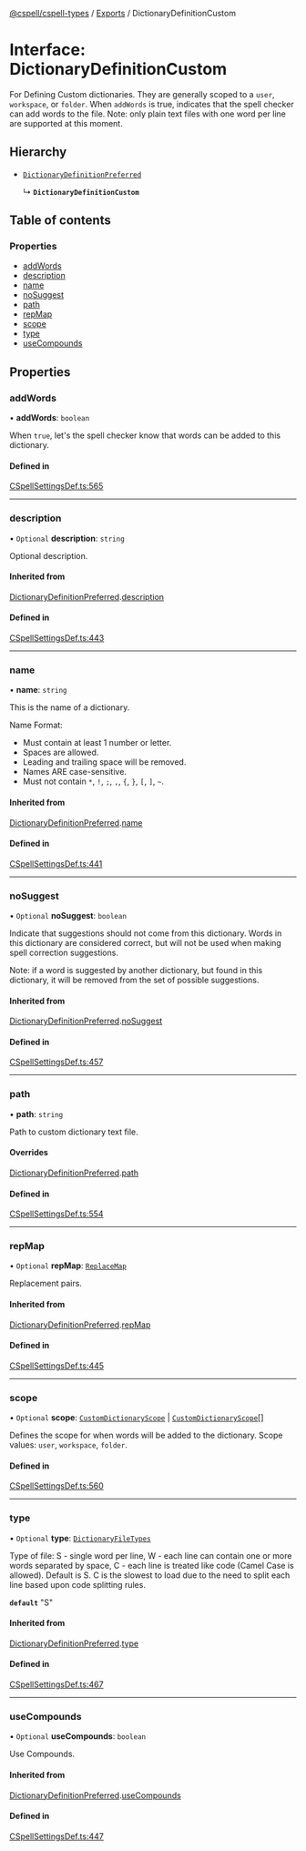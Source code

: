 [@cspell/cspell-types](../README.md) / [Exports](../modules.md) / DictionaryDefinitionCustom

# Interface: DictionaryDefinitionCustom

For Defining Custom dictionaries. They are generally scoped to a
`user`, `workspace`, or `folder`.
When `addWords` is true, indicates that the spell checker can add words
to the file.
Note: only plain text files with one word per line are supported at this moment.

## Hierarchy

- [`DictionaryDefinitionPreferred`](DictionaryDefinitionPreferred.md)

  ↳ **`DictionaryDefinitionCustom`**

## Table of contents

### Properties

- [addWords](DictionaryDefinitionCustom.md#addwords)
- [description](DictionaryDefinitionCustom.md#description)
- [name](DictionaryDefinitionCustom.md#name)
- [noSuggest](DictionaryDefinitionCustom.md#nosuggest)
- [path](DictionaryDefinitionCustom.md#path)
- [repMap](DictionaryDefinitionCustom.md#repmap)
- [scope](DictionaryDefinitionCustom.md#scope)
- [type](DictionaryDefinitionCustom.md#type)
- [useCompounds](DictionaryDefinitionCustom.md#usecompounds)

## Properties

### addWords

• **addWords**: `boolean`

When `true`, let's the spell checker know that words can be added to this dictionary.

#### Defined in

[CSpellSettingsDef.ts:565](https://github.com/streetsidesoftware/cspell/blob/5497bd3/packages/cspell-types/src/CSpellSettingsDef.ts#L565)

___

### description

• `Optional` **description**: `string`

Optional description.

#### Inherited from

[DictionaryDefinitionPreferred](DictionaryDefinitionPreferred.md).[description](DictionaryDefinitionPreferred.md#description)

#### Defined in

[CSpellSettingsDef.ts:443](https://github.com/streetsidesoftware/cspell/blob/5497bd3/packages/cspell-types/src/CSpellSettingsDef.ts#L443)

___

### name

• **name**: `string`

This is the name of a dictionary.

Name Format:
- Must contain at least 1 number or letter.
- Spaces are allowed.
- Leading and trailing space will be removed.
- Names ARE case-sensitive.
- Must not contain `*`, `!`, `;`, `,`, `{`, `}`, `[`, `]`, `~`.

#### Inherited from

[DictionaryDefinitionPreferred](DictionaryDefinitionPreferred.md).[name](DictionaryDefinitionPreferred.md#name)

#### Defined in

[CSpellSettingsDef.ts:441](https://github.com/streetsidesoftware/cspell/blob/5497bd3/packages/cspell-types/src/CSpellSettingsDef.ts#L441)

___

### noSuggest

• `Optional` **noSuggest**: `boolean`

Indicate that suggestions should not come from this dictionary.
Words in this dictionary are considered correct, but will not be
used when making spell correction suggestions.

Note: if a word is suggested by another dictionary, but found in
this dictionary, it will be removed from the set of
possible suggestions.

#### Inherited from

[DictionaryDefinitionPreferred](DictionaryDefinitionPreferred.md).[noSuggest](DictionaryDefinitionPreferred.md#nosuggest)

#### Defined in

[CSpellSettingsDef.ts:457](https://github.com/streetsidesoftware/cspell/blob/5497bd3/packages/cspell-types/src/CSpellSettingsDef.ts#L457)

___

### path

• **path**: `string`

Path to custom dictionary text file.

#### Overrides

[DictionaryDefinitionPreferred](DictionaryDefinitionPreferred.md).[path](DictionaryDefinitionPreferred.md#path)

#### Defined in

[CSpellSettingsDef.ts:554](https://github.com/streetsidesoftware/cspell/blob/5497bd3/packages/cspell-types/src/CSpellSettingsDef.ts#L554)

___

### repMap

• `Optional` **repMap**: [`ReplaceMap`](../modules.md#replacemap)

Replacement pairs.

#### Inherited from

[DictionaryDefinitionPreferred](DictionaryDefinitionPreferred.md).[repMap](DictionaryDefinitionPreferred.md#repmap)

#### Defined in

[CSpellSettingsDef.ts:445](https://github.com/streetsidesoftware/cspell/blob/5497bd3/packages/cspell-types/src/CSpellSettingsDef.ts#L445)

___

### scope

• `Optional` **scope**: [`CustomDictionaryScope`](../modules.md#customdictionaryscope) \| [`CustomDictionaryScope`](../modules.md#customdictionaryscope)[]

Defines the scope for when words will be added to the dictionary.
Scope values: `user`, `workspace`, `folder`.

#### Defined in

[CSpellSettingsDef.ts:560](https://github.com/streetsidesoftware/cspell/blob/5497bd3/packages/cspell-types/src/CSpellSettingsDef.ts#L560)

___

### type

• `Optional` **type**: [`DictionaryFileTypes`](../modules.md#dictionaryfiletypes)

Type of file:
S - single word per line,
W - each line can contain one or more words separated by space,
C - each line is treated like code (Camel Case is allowed).
Default is S.
C is the slowest to load due to the need to split each line based upon code splitting rules.

**`default`** "S"

#### Inherited from

[DictionaryDefinitionPreferred](DictionaryDefinitionPreferred.md).[type](DictionaryDefinitionPreferred.md#type)

#### Defined in

[CSpellSettingsDef.ts:467](https://github.com/streetsidesoftware/cspell/blob/5497bd3/packages/cspell-types/src/CSpellSettingsDef.ts#L467)

___

### useCompounds

• `Optional` **useCompounds**: `boolean`

Use Compounds.

#### Inherited from

[DictionaryDefinitionPreferred](DictionaryDefinitionPreferred.md).[useCompounds](DictionaryDefinitionPreferred.md#usecompounds)

#### Defined in

[CSpellSettingsDef.ts:447](https://github.com/streetsidesoftware/cspell/blob/5497bd3/packages/cspell-types/src/CSpellSettingsDef.ts#L447)

